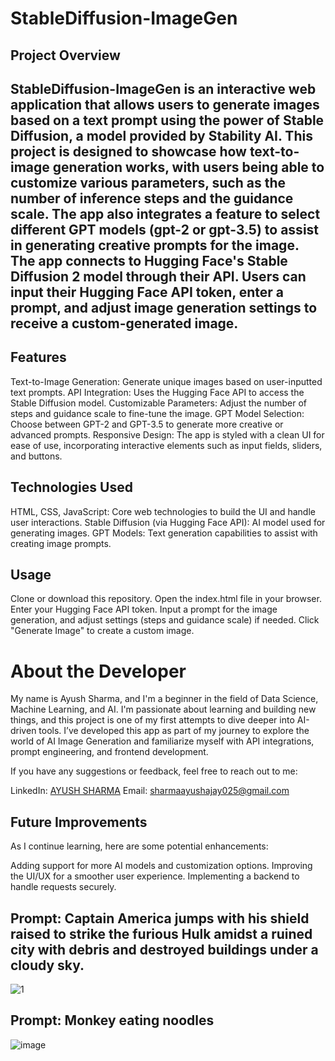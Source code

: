 # StableDiffusion-ImageGen


## Project Overview
## StableDiffusion-ImageGen is an interactive web application that allows users to generate images based on a text prompt using the power of Stable Diffusion, a model provided by Stability AI. This project is designed to showcase how text-to-image generation works, with users being able to customize various parameters, such as the number of inference steps and the guidance scale. The app also integrates a feature to select different GPT models (gpt-2 or gpt-3.5) to assist in generating creative prompts for the image. The app connects to Hugging Face's Stable Diffusion 2 model through their API. Users can input their Hugging Face API token, enter a prompt, and adjust image generation settings to receive a custom-generated image.

## Features
Text-to-Image Generation: Generate unique images based on user-inputted text prompts.
API Integration: Uses the Hugging Face API to access the Stable Diffusion model.
Customizable Parameters: Adjust the number of steps and guidance scale to fine-tune the image.
GPT Model Selection: Choose between GPT-2 and GPT-3.5 to generate more creative or advanced prompts.
Responsive Design: The app is styled with a clean UI for ease of use, incorporating interactive elements such as input fields, sliders, and buttons.

## Technologies Used
HTML, CSS, JavaScript: Core web technologies to build the UI and handle user interactions.
Stable Diffusion (via Hugging Face API): AI model used for generating images.
GPT Models: Text generation capabilities to assist with creating image prompts.

## Usage
Clone or download this repository.
Open the index.html file in your browser.
Enter your Hugging Face API token.
Input a prompt for the image generation, and adjust settings (steps and guidance scale) if needed.
Click "Generate Image" to create a custom image.

# About the Developer
My name is Ayush Sharma, and I'm a beginner in the field of Data Science, Machine Learning, and AI. I'm passionate about learning and building new things, and this project is one of my first attempts to dive deeper into AI-driven tools. I’ve developed this app as part of my journey to explore the world of AI Image Generation and familiarize myself with API integrations, prompt engineering, and frontend development.

If you have any suggestions or feedback, feel free to reach out to me:

LinkedIn: [AYUSH SHARMA](https://www.linkedin.com/in/ayush-sharma-a086552b8/)
Email: sharmaayushajay025@gmail.com

## Future Improvements
As I continue learning, here are some potential enhancements:

Adding support for more AI models and customization options.
Improving the UI/UX for a smoother user experience.
Implementing a backend to handle requests securely.


## Prompt: Captain America jumps with his shield raised to strike the furious Hulk amidst a ruined city with debris and destroyed buildings under a cloudy sky.


![1](https://github.com/user-attachments/assets/f9e15159-09ab-4671-b0cf-981dfa71f4e6)


## Prompt: Monkey eating noodles

![image](https://github.com/user-attachments/assets/d0b9083d-47ba-4d91-90ef-5dda0604fee8)
